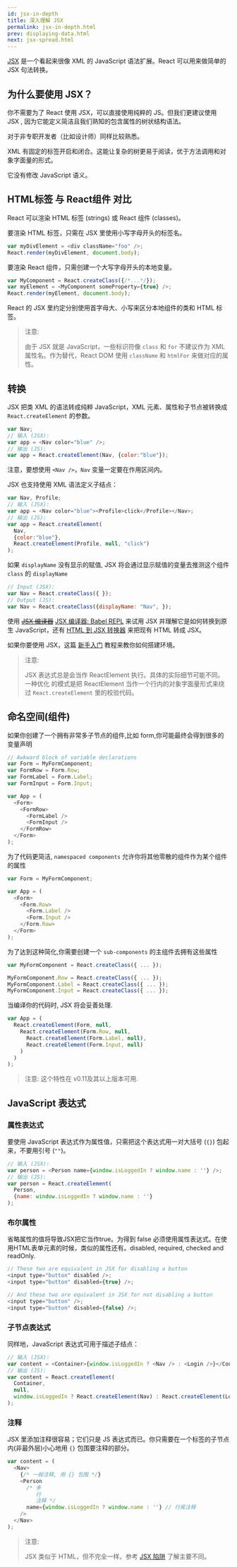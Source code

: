 ```yaml
---
id: jsx-in-depth
title: 深入理解 JSX
permalink: jsx-in-depth.html
prev: displaying-data.html
next: jsx-spread.html
---
```


[JSX](http://facebook.github.io/jsx/) 是一个看起来很像 XML 的 JavaScript 语法扩展。React 可以用来做简单的 JSX 句法转换。


## 为什么要使用 JSX？

你不需要为了 React 使用 JSX，可以直接使用纯粹的 JS。但我们更建议使用 JSX ,
因为它能定义简洁且我们熟知的包含属性的树状结构语法。

对于非专职开发者（比如设计师）同样比较熟悉。

XML 有固定的标签开启和闭合。这能让复杂的树更易于阅读，优于方法调用和对象字面量的形式。

它没有修改 JavaScript 语义。


## HTML标签 与 React组件 对比

React 可以渲染 HTML 标签 (strings) 或 React 组件 (classes)。

要渲染 HTML 标签，只需在 JSX 里使用小写字母开头的标签名。

```javascript
var myDivElement = <div className="foo" />;
React.render(myDivElement, document.body);
```

要渲染 React 组件，只需创建一个大写字母开头的本地变量。

```javascript
var MyComponent = React.createClass({/*...*/});
var myElement = <MyComponent someProperty={true} />;
React.render(myElement, document.body);
```

React 的 JSX 里约定分别使用首字母大、小写来区分本地组件的类和 HTML 标签。

> 注意:
>
> 由于 JSX 就是 JavaScript，一些标识符像 `class` 和 `for` 不建议作为 XML
> 属性名。作为替代，React DOM 使用 `className` 和 `htmlFor` 来做对应的属性。


## 转换

JSX 把类 XML 的语法转成纯粹 JavaScript，XML 元素、属性和子节点被转换成 `React.createElement` 的参数。

```javascript
var Nav;
// 输入 (JSX):
var app = <Nav color="blue" />;
// 输出 (JS):
var app = React.createElement(Nav, {color:"blue"});
```

注意，要想使用 `<Nav />`，`Nav` 变量一定要在作用区间内。

JSX 也支持使用 XML 语法定义子结点：

```javascript
var Nav, Profile;
// 输入 (JSX):
var app = <Nav color="blue"><Profile>click</Profile></Nav>;
// 输出 (JS):
var app = React.createElement(
  Nav,
  {color:"blue"},
  React.createElement(Profile, null, "click")
);
```

如果 `displayName` 没有显示的赋值, JSX 将会通过显示赋值的变量去推测这个组件 `class` 的 `displayName`

```javascript
// Input (JSX):
var Nav = React.createClass({ });
// Output (JS):
var Nav = React.createClass({displayName: "Nav", });
```

使用 ~~[JSX 编译器](/react/jsx-compiler.html)~~ [JSX 编译器: Babel REPL](https://babeljs.io/repl/) 来试用 JSX 并理解它是如何转换到原生 JavaScript，还有 [HTML 到 JSX 转换器](/react/html-jsx.html) 来把现有 HTML 转成 JSX。

如果你要使用 JSX，这篇 [新手入门](/react/docs/getting-started.html) 教程来教你如何搭建环境。

> 注意:
>
> JSX 表达式总是会当作 ReactElement 执行。具体的实际细节可能不同。一种优化
> 的模式是把 ReactElement 当作一个行内的对象字面量形式来绕过
> `React.createElement` 里的校验代码。


## 命名空间(组件)

如果你创建了一个拥有非常多子节点的组件,比如 form,你可能最终会得到很多的变量声明

```javascript
// Awkward block of variable declarations
var Form = MyFormComponent;
var FormRow = Form.Row;
var FormLabel = Form.Label;
var FormInput = Form.Input;

var App = (
  <Form>
    <FormRow>
      <FormLabel />
      <FormInput />
    </FormRow>
  </Form>
);
```

为了代码更简洁, `namespaced components` 允许你将其他零散的组件作为某个组件的属性

```javascript
var Form = MyFormComponent;

var App = (
  <Form>
    <Form.Row>
      <Form.Label />
      <Form.Input />
    </Form.Row>
  </Form>
);
```

为了达到这种简化,你需要创建一个 `sub-components` 的主组件去拥有这些属性

```javascript
var MyFormComponent = React.createClass({ ... });

MyFormComponent.Row = React.createClass({ ... });
MyFormComponent.Label = React.createClass({ ... });
MyFormComponent.Input = React.createClass({ ... });
```

当编译你的代码时, JSX 将会妥善处理.

```javascript
var App = (
  React.createElement(Form, null,
    React.createElement(Form.Row, null,
      React.createElement(Form.Label, null),
      React.createElement(Form.Input, null)
    )
  )
);
```

> 注意:
> 这个特性在 v0.11及其以上版本可用.


## JavaScript 表达式

### 属性表达式

要使用 JavaScript 表达式作为属性值，只需把这个表达式用一对大括号 (`{}`) 包起来，不要用引号 (`""`)。

```javascript
// 输入 (JSX):
var person = <Person name={window.isLoggedIn ? window.name : ''} />;
// 输出 (JS):
var person = React.createElement(
  Person,
  {name: window.isLoggedIn ? window.name : ''}
);
```

### 布尔属性

省略属性的值将导致JSX把它当作true。为得到 false 必须使用属性表达式。在使用HTML表单元素的时候，类似的属性还有。disabled, required, checked and readOnly.

```javascript
// These two are equivalent in JSX for disabling a button
<input type="button" disabled />;
<input type="button" disabled={true} />;

// And these two are equivalent in JSX for not disabling a button
<input type="button" />;
<input type="button" disabled={false} />;
```

### 子节点表达式

同样地，JavaScript 表达式可用于描述子结点：

```javascript
// 输入 (JSX):
var content = <Container>{window.isLoggedIn ? <Nav /> : <Login />}</Container>;
// 输出 (JS):
var content = React.createElement(
  Container,
  null,
  window.isLoggedIn ? React.createElement(Nav) : React.createElement(Login)
);
```

### 注释

JSX 里添加注释很容易；它们只是 JS 表达式而已。你只需要在一个标签的子节点内(非最外层)小心地用 `{}` 包围要注释的部分。

```javascript
var content = (
  <Nav>
    {/* 一般注释, 用 {} 包围 */}
    <Person
      /* 多
         行
         注释 */
      name={window.isLoggedIn ? window.name : ''} // 行尾注释
    />
  </Nav>
);
```

> 注意:
>
> JSX 类似于 HTML，但不完全一样。参考 [JSX 陷阱](/react/docs/jsx-gotchas.html) 了解主要不同。
